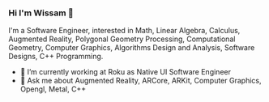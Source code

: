 ### Hi I'm Wissam 👋

I'm a Software Engineer, interested in Math, Linear Algebra, Calculus, Augmented Reality, Polygonal Geometry Processing, Computational Geometry, Computer Graphics, Algorithms Design and Analysis, Software Designs, C++ Programming.


- 🔭 I’m currently working at Roku as Native UI Software Engineer
- 💬 Ask me about Augmented Reality, ARCore, ARKit, Computer Graphics, Opengl, Metal, C++


